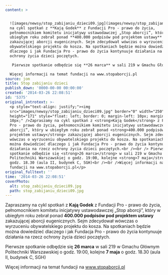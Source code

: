 ```yaml
---
content: >


  ![images/newsy/stop_zabijaniu_dzieci09.jpg](images/newsy/stop_zabijaniu_dzieci09.jpg)Zapraszamy
  na cykl spotkań z **Kają Godek** z Fundacji Pro - prawo do życia,
  pełnomocnikiem komitetu inicjatywy ustawodawczej „Stop aborcji”, który w
  ubiegłym roku zebrał ponad **400.000 podpisów pod projektem ustawy**
  zakazującej aborcji eugenicznych. Sejm zdecydował wówczas o wyrzuceniu
  obywatelskiego projektu do kosza. Na spotkaniach będzie można dowiedzieć
  dlaczego i jak Fundacja Pro - prawo do życia kontynuuje działania na rzecz
  ochrony życia dzieci poczętych.

   Pierwsze spotkanie odbędzie się **26 marca** w sali 219 w Gmachu Głównym Politechniki Warszawskiej o godz. 19:00, kolejne **7 maja** o godz. 18.30 (aula II, budynek C, SGH)

  Więcej informacji na temat fundacji na www.stopaborcji.pl
source: jom
title: Stop zabijaniu dzieci
publish_down: '0000-00-00 00:00:00'
created: '2014-03-26 22:08:51'
id: '5375'
original_introtext: >-
  <p style="text-align: justify;"><img
  src="images/newsy/stop_zabijaniu_dzieci09.jpg" border="0" width="250"
  height="171" style="float: left; border: 0; margin-left: 10px; margin-right:
  10px;" />Zapraszamy na cykl spotkań z <strong>Kają Godek</strong> z Fundacji
  Pro - prawo do życia, pełnomocnikiem komitetu inicjatywy ustawodawczej „Stop
  aborcji”, który w ubiegłym roku zebrał ponad <strong>400.000 podpisów pod
  projektem ustawy</strong> zakazującej aborcji eugenicznych. Sejm zdecydował
  wówczas o wyrzuceniu obywatelskiego projektu do kosza. Na spotkaniach będzie
  można dowiedzieć dlaczego i jak Fundacja Pro - prawo do życia kontynuuje
  działania na rzecz ochrony życia dzieci poczętych.<br /><br /> Pierwsze
  spotkanie odbędzie się <strong>26 marca</strong> w sali 219 w Gmachu Głównym
  Politechniki Warszawskiej o godz. 19:00, kolejne <strong>7 maja</strong> o
  godz. 18.30 (aula II, budynek C, SGH)<br /><br />Więcej informacji na temat
  fundacji na www.stopaborcji.pl</p>
original_fulltext: ''
time: '2014-03-26 22:08:51'
coverPhoto:
  alt: stop_zabijaniu_dzieci09.jpg
  path: stop_zabijaniu_dzieci09.jpg
---
```

Zapraszamy na cykl spotkań z **Kają Godek** z Fundacji Pro - prawo do życia, pełnomocnikiem komitetu inicjatywy ustawodawczej „Stop aborcji”, który w ubiegłym roku zebrał ponad **400.000 podpisów pod projektem ustawy** zakazującej aborcji eugenicznych. Sejm zdecydował wówczas o wyrzuceniu obywatelskiego projektu do kosza. Na spotkaniach będzie można dowiedzieć dlaczego i jak Fundacja Pro - prawo do życia kontynuuje działania na rzecz ochrony życia dzieci poczętych.

 Pierwsze spotkanie odbędzie się **26 marca** w sali 219 w Gmachu Głównym Politechniki Warszawskiej o godz. 19:00, kolejne **7 maja** o godz. 18.30 (aula II, budynek C, SGH)

Więcej informacji na temat fundacji na www.stopaborcji.pl


<!--{{json:{"created_date":"2014-03-26 22:08:51","publish_down":"0000-00-00 00:00:00","id":"5375"}}}-->